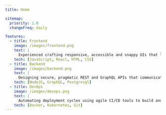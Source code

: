 ```yaml
---
title: Home

sitemap:
  priority: 1.0
  changeFreq: daily

features:
  - title: Frontend
    image: /images/frontend.png
    text: |
      Experienced crafting responsive, accessible and snappy UIs that leverage reactive programming to build dynamic and data-driven applications for tomorrow.
    tech: [JavaScript, React, HTML, CSS]
  - title: Backend
    image: /images/backend.png
    text: |
      Designing secure, pragmatic REST and GraphQL APIs that communicate with databases and third-party integrations.
    tech: [NodeJS, GraphQL, Postgresql]
  - title: DevOps
    image: /images/devops.png
    text: |
      Automating deployment cycles using agile CI/CD tools to build and ship dockerized applications to the cloud using Kubernetes container orchestration.
    tech: [Docker, Kubernetes, Git]
---
```


